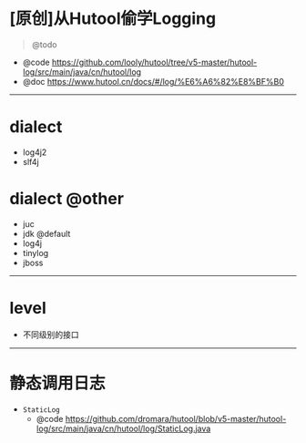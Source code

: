 # [原创]从Hutool偷学Logging

> @todo

- @code https://github.com/looly/hutool/tree/v5-master/hutool-log/src/main/java/cn/hutool/log
- @doc https://www.hutool.cn/docs/#/log/%E6%A6%82%E8%BF%B0

---	

# dialect

- log4j2
- slf4j

# dialect @other

- juc
- jdk @default
- log4j
- tinylog
- jboss 

---

# level

- 不同级别的接口

---

# 静态调用日志

- `StaticLog`
	- @code https://github.com/dromara/hutool/blob/v5-master/hutool-log/src/main/java/cn/hutool/log/StaticLog.java